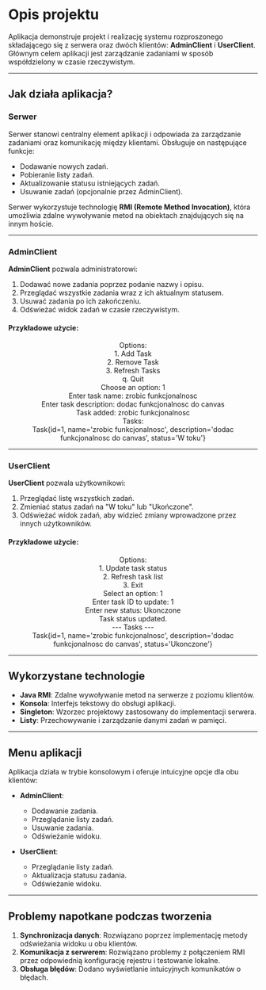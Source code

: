 # Opis projektu

Aplikacja demonstruje projekt i realizację systemu rozproszonego składającego się z serwera oraz dwóch klientów: **AdminClient** i **UserClient**.  
Głównym celem aplikacji jest zarządzanie zadaniami w sposób współdzielony w czasie rzeczywistym.

---

## Jak działa aplikacja?

### Serwer
Serwer stanowi centralny element aplikacji i odpowiada za zarządzanie zadaniami oraz komunikację między klientami. Obsługuje on następujące funkcje:
- Dodawanie nowych zadań.
- Pobieranie listy zadań.
- Aktualizowanie statusu istniejących zadań.
- Usuwanie zadań (opcjonalnie przez AdminClient).

Serwer wykorzystuje technologię **RMI (Remote Method Invocation)**, która umożliwia zdalne wywoływanie metod na obiektach znajdujących się na innym hoście.

---

### AdminClient
**AdminClient** pozwala administratorowi:
1. Dodawać nowe zadania poprzez podanie nazwy i opisu.
2. Przeglądać wszystkie zadania wraz z ich aktualnym statusem.
3. Usuwać zadania po ich zakończeniu.
4. Odświeżać widok zadań w czasie rzeczywistym.

#### Przykładowe użycie:
<div style="text-align: center;">
Options:<br>
1. Add Task<br>
2. Remove Task<br>
3. Refresh Tasks<br>
q. Quit<br>
Choose an option: 1<br>
Enter task name: zrobic funkcjonalnosc<br>
Enter task description: dodac funkcjonalnosc do canvas<br>
Task added: zrobic funkcjonalnosc<br>
Tasks:<br>
Task{id=1, name='zrobic funkcjonalnosc', description='dodac funkcjonalnosc do canvas', status='W toku'}
</div>

---

### UserClient
**UserClient** pozwala użytkownikowi:
1. Przeglądać listę wszystkich zadań.
2. Zmieniać status zadań na "W toku" lub "Ukończone".
3. Odświeżać widok zadań, aby widzieć zmiany wprowadzone przez innych użytkowników.

#### Przykładowe użycie:
<div style="text-align: center;">
Options:<br>
1. Update task status<br>
2. Refresh task list<br>
3. Exit<br>
Select an option: 1<br>
Enter task ID to update: 1<br>
Enter new status: Ukonczone<br>
Task status updated.<br>
--- Tasks ---<br>
Task{id=1, name='zrobic funkcjonalnosc', description='dodac funkcjonalnosc do canvas', status='Ukonczone'}
</div>

---

## Wykorzystane technologie
- **Java RMI**: Zdalne wywoływanie metod na serwerze z poziomu klientów.
- **Konsola**: Interfejs tekstowy do obsługi aplikacji.
- **Singleton**: Wzorzec projektowy zastosowany do implementacji serwera.
- **Listy**: Przechowywanie i zarządzanie danymi zadań w pamięci.

---

## Menu aplikacji
Aplikacja działa w trybie konsolowym i oferuje intuicyjne opcje dla obu klientów:

- **AdminClient**:
  - Dodawanie zadania.
  - Przeglądanie listy zadań.
  - Usuwanie zadania.
  - Odświeżanie widoku.

- **UserClient**:
  - Przeglądanie listy zadań.
  - Aktualizacja statusu zadania.
  - Odświeżanie widoku.

---

## Problemy napotkane podczas tworzenia
1. **Synchronizacja danych**: Rozwiązano poprzez implementację metody odświeżania widoku u obu klientów.
2. **Komunikacja z serwerem**: Rozwiązano problemy z połączeniem RMI przez odpowiednią konfigurację rejestru i testowanie lokalne.
3. **Obsługa błędów**: Dodano wyświetlanie intuicyjnych komunikatów o błędach.
